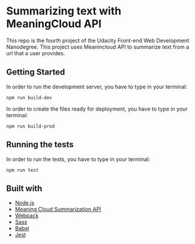 # Summarizing text with MeaningCloud API
This repo is the fourth project of the Udacity Front-end Web Development Nanodegree. This project uses Meanincloud API
to summarize text from a url that a user provides.

## Getting Started

In order to run the development server, you have to type in your terminal:
```
npm run build-dev
```

In order to create the files ready for deployment, you have to type in your terminal:
```
npm run build-prod
```

## Running the tests
In order to run the tests, you have to type in your terminal:
```
npm run test
```

## Built with
* [Node.js](https://nodejs.org/en/)
* [Meaning Cloud Summarization API](https://www.meaningcloud.com/developer/summarization/doc/1.0)
* [Webpack](https://webpack.js.org/)
* [Sass](https://sass-lang.com/)
* [Babel](https://babeljs.io/)
* [Jest](https://jestjs.io/)